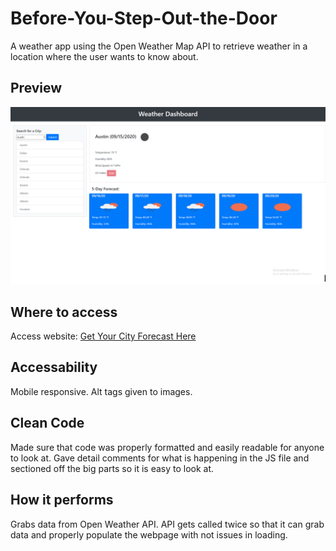# Before-You-Step-Out-the-Door

A weather app using the Open Weather Map API to retrieve weather in a location where the user wants to know about.

## Preview

![Preview Screenshot](./assets/images/Preview.png)

## Where to access

Access website: [Get Your City Forecast Here](https://mbpjason.github.io/Before-You-Step-Out-the-Door/)

## Accessability

Mobile responsive. Alt tags given to images.

## Clean Code

Made sure that code was properly formatted and easily readable for anyone to look at.
Gave detail comments for what is happening in the JS file and sectioned off the big parts so it is easy to look at.

## How it performs

Grabs data from Open Weather API. API gets called twice so that it can grab data and properly populate the webpage with not issues in loading.